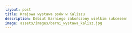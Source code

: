 ```yaml
---
layout: post
title: Krajowa wystawa psów w Kaliszu
description: Debiut Barniego zakończony wielkim sukcesem!
image: assets/images/barni_wystawa_kalisz.jpg
---
```

